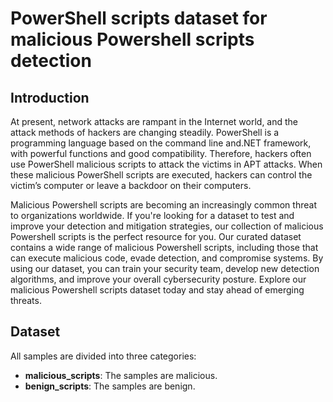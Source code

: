 # PowerShell scripts dataset for malicious Powershell scripts detection

## Introduction

At present, network attacks are rampant in the Internet world, and the attack methods of hackers are changing steadily. PowerShell is a programming language based on the command line and.NET framework, with powerful functions and good compatibility. Therefore, hackers often use PowerShell malicious scripts to attack the victims in APT attacks. When these malicious PowerShell scripts are executed, hackers can control the victim’s computer or leave a backdoor on their computers.

Malicious Powershell scripts are becoming an increasingly common threat to organizations worldwide. If you're looking for a dataset to test and improve your detection and mitigation strategies, our collection of malicious Powershell scripts is the perfect resource for you. Our curated dataset contains a wide range of malicious Powershell scripts, including those that can execute malicious code, evade detection, and compromise systems. By using our dataset, you can train your security team, develop new detection algorithms, and improve your overall cybersecurity posture. Explore our malicious Powershell scripts dataset today and stay ahead of emerging threats.

## Dataset

All samples are divided into three categories:
- **malicious_scripts**: The samples are malicious.
- **benign_scripts**: The samples are benign.

